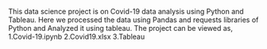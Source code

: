 This data science project is on Covid-19 data analysis using Python and Tableau. Here we processed the data using Pandas and requests libraries of Python and Analyzed it using tableau.
The project can be viewed as,
1.Covid-19.ipynb
2.Covid19.xlsx
3.Tableau
